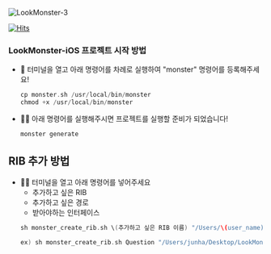 ![LookMonster-3](https://github.com/LookMonster/LookMonster-iOS/assets/102890390/ef13b89a-e601-44be-9544-2bee1fce2c05)

[![Hits](https://hits.seeyoufarm.com/api/count/incr/badge.svg?url=https%3A%2F%2Fgithub.com%2FLookMonster%2FLookMonster-iOS&count_bg=%230D0D0D&title_bg=%23000000&icon=&icon_color=%23FFFFFF&title=hits&edge_flat=false)](https://hits.seeyoufarm.com)

### LookMonster-iOS 프로젝트 시작 방법
- 🐻 터미널을 열고 아래 명령어를 차례로 실행하여 "monster" 명령어를 등록해주세요!
    
    ```Swift
    cp monster.sh /usr/local/bin/monster
    chmod +x /usr/local/bin/monster
    ```
    
- 🐻‍❄️ 아래 명령어를 실행해주시면 프로젝트를 실행할 준비가 되었습니다!
    
    ```Swift
    monster generate
    ```
## **RIB 추가 방법**
- 💪🏿 터미널을 열고 아래 명령어를 넣어주세요
   - 추가하고 싶은 RIB
   - 추가하고 싶은 경로
   - 받아야하는 인터페이스
    ```Swift
   sh monster_create_rib.sh \(추가하고 싶은 RIB 이름) "/Users/\(user_name)/Desktop/LookMonster/LookMonster-iOS/Features/User/Main/Community/CommunityUserInterface/Implement/AppCommunityImpl/Views" \(받아야하는 인터페이스)

   ex) sh monster_create_rib.sh Question "/Users/junha/Desktop/LookMonster/LookMonster-iOS/Features/User/Main/Community/CommunityUserInterface/Implement/AppCommunityImpl/Views" Community
    ```
